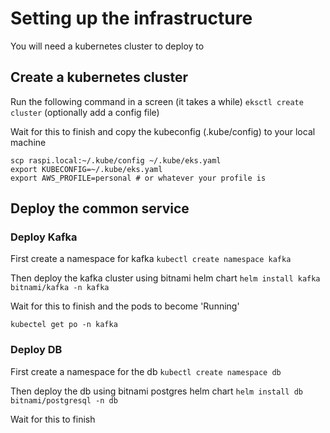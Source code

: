 # Setting up the infrastructure

You will need a kubernetes cluster to deploy to

## Create a kubernetes cluster
Run the following command in a screen (it takes a while)
`eksctl create cluster` (optionally add a config file)

Wait for this to finish and copy the kubeconfig (.kube/config) to your local machine
```
scp raspi.local:~/.kube/config ~/.kube/eks.yaml
export KUBECONFIG=~/.kube/eks.yaml
export AWS_PROFILE=personal # or whatever your profile is
```


## Deploy the common service
### Deploy Kafka
First create a namespace for kafka
`kubectl create namespace kafka`

Then deploy the kafka cluster using bitnami helm chart
`helm install kafka bitnami/kafka -n kafka`

Wait for this to finish and the pods to become 'Running'

`kubectel get po -n kafka`


### Deploy DB
First create a namespace for the db
`kubectl create namespace db`

Then deploy the db using bitnami postgres helm chart
`helm install db bitnami/postgresql -n db`

Wait for this to finish
